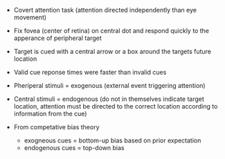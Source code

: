 
- Covert attention task (attention directed independently than eye movement)
- Fix fovea (center of retina) on central dot and respond quickly to the apperance of peripheral target
- Target is cued with a central arrow or a box around the targets future location
- Valid cue reponse times were faster than invalid cues
- Pheriperal stimuli = exogenous (external event triggering attention)
- Central stimuli = endogenous (do not in themselves indicate target location, attention must be directed to the correct location according to information from the cue)

- From competative bias theory
	- exogneous cues = bottom-up bias based on prior expectation
	- endogenous cues = top-down bias

